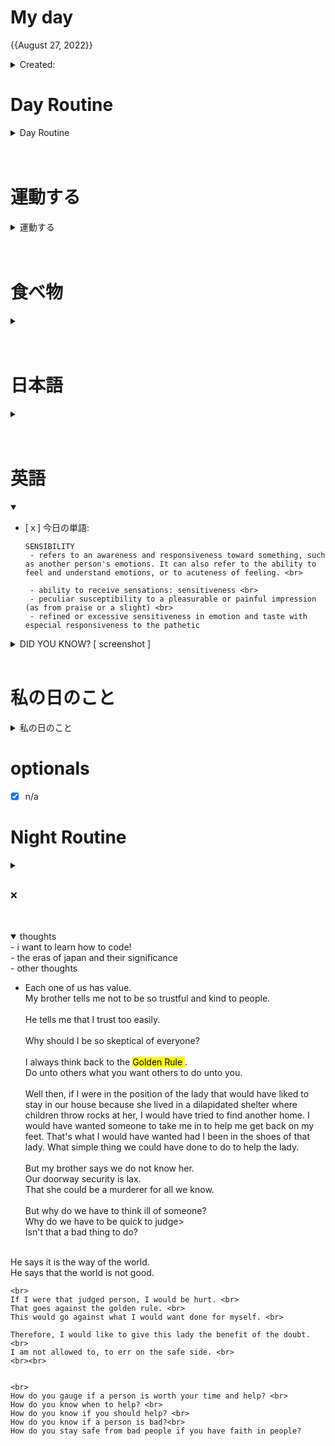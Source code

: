 # My day

{{August 27, 2022}}
	<details>
    <summary> Created: </summary>
	{{ 20220828 }} 
	{{10:22}}
    </details>

      
# Day Routine
<details>
<summary> Day Routine </summary>

	- [x] 起きる ~ 1000
	- [x] meditate : affirmation -
	- [x] ベッド
	- [x] 歯をブラシする
	- [x] シャワー 1030
	- [x] 一ページ「TGR」1/8
    <br>
    - [x] change mouse batteries ~1307
    - [x] what is an MD File ~1200
    - [x] Visual Studio Code install ~ 1300
    


</details>

<br>
<br>


# 運動する
<details>
<summary> 運動する </summary>

	- [/] ジムに行く 

	~ 時：```ｘ``` 
	なにをやりましたか？ ```x```
*
not applicable, did not go to the gym.

</details>

<br>
<br>
	
# 食べ物
<details>
<summary> </summary>

	- [x] 朝ご飯
		- [x] ```<<　did NOT eat  >>```

	- [x] 昼ご飯
		- [x] ```<< sotanghon bittergourd  >>```

	- [x] 晩ご飯
		- [x] ```<< biryani, salty:<  >>```

</details>
<br>
<br>

# 日本語
<details>
<summary></summary>

	- [.] 元気　教科書
	- [x] あんき
	- [x] WANIKANI - no decks today
	- [.] Manabi Reader
	- [x] 聞き取り (jpconvoみたいです)
	- [.] comprehensive jp, did not continue past 好きなもの

</details><br>
<br>

# 英語
<details open>
<summary></summary>

- [ｘ] 今日の単語:

	 ``` 
	 SENSIBILITY
	  - refers to an awareness and responsiveness toward something, such as another person's emotions. It can also refer to the ability to feel and understand emotions, or to acuteness of feeling. <br>

      - ability to receive sensations: sensitiveness <br>
      - peculiar susceptibility to a pleasurable or painful impression (as from praise or a slight) <br>
      - refined or excessive sensitiveness in emotion and taste with especial responsiveness to the pathetic
	```
<details >
<summary> DID YOU KNOW? [ screenshot ] </summary>

![image](https://user-images.githubusercontent.com/111704606/187055160-f3a5ed8e-f970-4952-9963-057fc827c5de.png)

</details>
</details>

<br>

# 私の日のこと
<details>
<summary>私の日のこと</summary>

	 ```ジムの後に、```

	- [ ] 家に帰ったり、
	- [ ] シャワーをしたり
	- [ ] 昼ご飯を食べたり、[　]
	- [ ] 下がったりました：　「」
n/a

</details>


# optionals
- [x] n/a
 

# Night Routine

<details>
<summary></summary>
	- [x] water plants 
	- [x] wash face
	- [x] brush teeth
	- [x] skin care
	- [x] journal

Sleep time: ~ 00:00
</details>
<br>

❌
<br>
<br>
&nbsp;

<details open>
<summary>thoughts</summary>
- i want to learn how to code! <br>
- the eras of japan and their significance
<br>
- other thoughts

<br>

- Each one of us has value. <br> My brother tells me not to be so trustful and kind to people. <br><br> He tells me that I trust too easily. <br><br> Why should I be so skeptical of everyone? <br><br> I always think back to the <mark> Golden Rule </Mark>. <br> Do unto others what you want others to do unto you. <br><br> 
Well then, if I were in the position of the lady that would have liked to stay in our house because she lived in a dilapidated shelter where children throw rocks at her, I would have tried to find another home. 
I would have wanted someone to take me in to help me get back on my feet. 
That's what I would have wanted had I been in the shoes of that lady.
 What simple thing we could have done to do to help the lady. <br><br> 
 But my brother says we do not know her.<br> Our doorway security is lax. <br>That she could be a murderer for all we know. <br><br>
But why do we have to think ill of someone? <br>
Why do we have to be quick to judge> <br> Isn't that a bad thing to do?
<br>
He says it is the way of the world. <br>
He says that the world is not good.

    <br>
    If I were that judged person, I would be hurt. <br>
    That goes against the golden rule. <br>
    This would go against what I would want done for myself. <br>

    Therefore, I would like to give this lady the benefit of the doubt. <br>
    I am not allowed to, to err on the safe side. <br>
    <br><br>


    <br>
    How do you gauge if a person is worth your time and help? <br>
    How do you know when to help? <br>
    How do you know if you should help? <br>
    How do you know if a person is bad?<br>
    How do you stay safe from bad people if you have faith in people?



</details>
